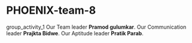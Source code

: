 # PHOENIX-team-8
group_activity_1
Our Team leader <strong> Pramod gulumkar</strong>.
Our Communication leader <strong> Prajkta Bidwe</strong>.
Our Aptitude leader <strong> Pratik Parab</strong>.

